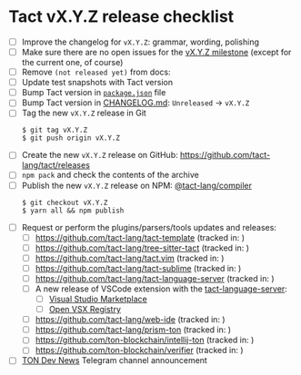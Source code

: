 # Tact vX.Y.Z release checklist

- [ ] Improve the changelog for `vX.Y.Z`: grammar, wording, polishing
- [ ] Make sure there are no open issues for the [vX.Y.Z milestone](https://github.com/tact-lang/tact/issues?q=is%3Aopen+is%3Aissue+milestone%3AvX.Y.Z) (except for the current one, of course)
- [ ] Remove `(not released yet)` from docs:
- [ ] Update test snapshots with Tact version
- [ ] Bump Tact version in [`package.json`](../package.json) file
- [ ] Bump Tact version in [CHANGELOG.md](./CHANGELOG.md): `Unreleased` -> `vX.Y.Z`
- [ ] Tag the new `vX.Y.Z` release in Git
  ```shell
  $ git tag vX.Y.Z
  $ git push origin vX.Y.Z
  ```
- [ ] Create the new `vX.Y.Z` release on GitHub: <https://github.com/tact-lang/tact/releases>
- [ ] `npm pack` and check the contents of the archive
- [ ] Publish the new `vX.Y.Z` release on NPM: [@tact-lang/compiler](https://www.npmjs.com/package/@tact-lang/compiler)
  ```shell
  $ git checkout vX.Y.Z
  $ yarn all && npm publish
  ```
- [ ] Request or perform the plugins/parsers/tools updates and releases:
  - [ ] <https://github.com/tact-lang/tact-template> (tracked in: )
  - [ ] <https://github.com/tact-lang/tree-sitter-tact> (tracked in: )
  - [ ] <https://github.com/tact-lang/tact.vim> (tracked in: )
  - [ ] <https://github.com/tact-lang/tact-sublime> (tracked in: )
  - [ ] <https://github.com/tact-lang/tact-language-server> (tracked in: )
  - [ ] A new release of VSCode extension with the [tact-language-server](https://github.com/tact-lang/tact-language-server):
    - [ ] [Visual Studio Marketplace](https://marketplace.visualstudio.com/items?itemName=tonstudio.vscode-tact)
    - [ ] [Open VSX Registry](https://open-vsx.org/extension/tonstudio/vscode-tact)
  - [ ] <https://github.com/tact-lang/web-ide> (tracked in: )
  - [ ] <https://github.com/tact-lang/prism-ton> (tracked in: )
  - [ ] <https://github.com/ton-blockchain/intellij-ton> (tracked in: )
  - [ ] <https://github.com/ton-blockchain/verifier> (tracked in: )
- [ ] [TON Dev News](https://t.me/tondev_news) Telegram channel announcement
